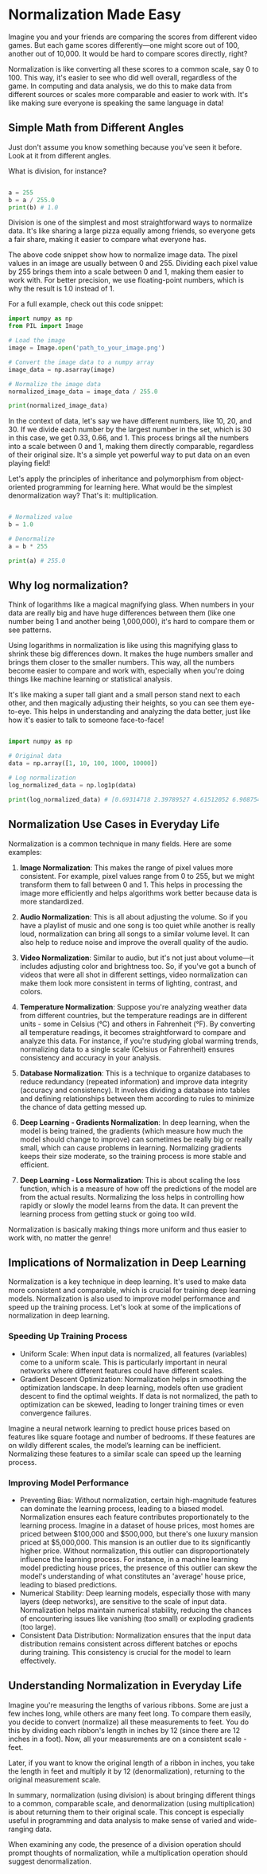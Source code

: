 # Normalization Made Easy

 Imagine you and your friends are comparing the scores from different video games. But each game scores differently—one might score out of 100, another out of 10,000. It would be hard to compare scores directly, right?

Normalization is like converting all these scores to a common scale, say 0 to 100. This way, it's easier to see who did well overall, regardless of the game. In computing and data analysis, we do this to make data from different sources or scales more comparable and easier to work with. It's like making sure everyone is speaking the same language in data! 

## Simple Math from Different Angles

Just don't assume you know something because you've seen it before. Look at it from different angles.

What is division, for instance?

```python

a = 255
b = a / 255.0
print(b) # 1.0

```

Division is one of the simplest and most straightforward ways to normalize data. It's like sharing a large pizza equally among friends, so everyone gets a fair share, making it easier to compare what everyone has.

The above code snippet show how to normalize image data. The pixel values in an image are usually between 0 and 255. Dividing each pixel value by 255 brings them into a scale between 0 and 1, making them easier to work with. For better precision, we use floating-point numbers, which is why the result is 1.0 instead of 1.

For a full example, check out this code snippet:

```python
import numpy as np
from PIL import Image

# Load the image
image = Image.open('path_to_your_image.png')

# Convert the image data to a numpy array
image_data = np.asarray(image)

# Normalize the image data
normalized_image_data = image_data / 255.0

print(normalized_image_data)
```

In the context of data, let's say we have different numbers, like 10, 20, and 30. If we divide each number by the largest number in the set, which is 30 in this case, we get 0.33, 0.66, and 1. This process brings all the numbers into a scale between 0 and 1, making them directly comparable, regardless of their original size. It's a simple yet powerful way to put data on an even playing field!

Let's apply the principles of inheritance and polymorphism from object-oriented programming for learning here. What would be the simplest denormalization way? That's it: multiplication.

```python

# Normalized value
b = 1.0

# Denormalize
a = b * 255

print(a) # 255.0
```

## Why log normalization?

Think of logarithms like a magical magnifying glass. When numbers in your data are really big and have huge differences between them (like one number being 1 and another being 1,000,000), it's hard to compare them or see patterns.

Using logarithms in normalization is like using this magnifying glass to shrink these big differences down. It makes the huge numbers smaller and brings them closer to the smaller numbers. This way, all the numbers become easier to compare and work with, especially when you're doing things like machine learning or statistical analysis.

It's like making a super tall giant and a small person stand next to each other, and then magically adjusting their heights, so you can see them eye-to-eye. This helps in understanding and analyzing the data better, just like how it's easier to talk to someone face-to-face! 

```python

import numpy as np

# Original data
data = np.array([1, 10, 100, 1000, 10000])

# Log normalization
log_normalized_data = np.log1p(data)

print(log_normalized_data) # [0.69314718 2.39789527 4.61512052 6.90875478 9.21044037]

```

## Normalization Use Cases in Everyday Life

Normalization is a common technique in many fields. Here are some examples:

1. **Image Normalization**: This makes the range of pixel values more consistent. For example, pixel values range from 0 to 255, but we might transform them to fall between 0 and 1. This helps in processing the image more efficiently and helps algorithms work better because data is more standardized.

2. **Audio Normalization**: This is all about adjusting the volume. So if you have a playlist of music and one song is too quiet while another is really loud, normalization can bring all songs to a similar volume level. It can also help to reduce noise and improve the overall quality of the audio.

3. **Video Normalization**: Similar to audio, but it's not just about volume—it includes adjusting color and brightness too. So, if you've got a bunch of videos that were all shot in different settings, video normalization can make them look more consistent in terms of lighting, contrast, and colors.

4. **Temperature Normalization**: Suppose you're analyzing weather data from different countries, but the temperature readings are in different units - some in Celsius (°C) and others in Fahrenheit (°F). By converting all temperature readings, it becomes straightforward to compare and analyze this data. For instance, if you're studying global warming trends, normalizing data to a single scale (Celsius or Fahrenheit) ensures consistency and accuracy in your analysis.

5. **Database Normalization**: This is a technique to organize databases to reduce redundancy (repeated information) and improve data integrity (accuracy and consistency). It involves dividing a database into tables and defining relationships between them according to rules to minimize the chance of data getting messed up.

6. **Deep Learning - Gradients Normalization**: In deep learning, when the model is being trained, the gradients (which measure how much the model should change to improve) can sometimes be really big or really small, which can cause problems in learning. Normalizing gradients keeps their size moderate, so the training process is more stable and efficient.

7. **Deep Learning - Loss Normalization**: This is about scaling the loss function, which is a measure of how off the predictions of the model are from the actual results. Normalizing the loss helps in controlling how rapidly or slowly the model learns from the data. It can prevent the learning process from getting stuck or going too wild.

Normalization is basically making things more uniform and thus easier to work with, no matter the genre!

## Implications of Normalization in Deep Learning

Normalization is a key technique in deep learning. It's used to make data more consistent and comparable, which is crucial for training deep learning models. Normalization is also used to improve model performance and speed up the training process. Let's look at some of the implications of normalization in deep learning.

### Speeding Up Training Process

- Uniform Scale: When input data is normalized, all features (variables) come to a uniform scale. This is particularly important in neural networks where different features could have different scales.
- Gradient Descent Optimization: Normalization helps in smoothing the optimization landscape. In deep learning, models often use gradient descent to find the optimal weights. If data is not normalized, the path to optimization can be skewed, leading to longer training times or even convergence failures.

Imagine a neural network learning to predict house prices based on features like square footage and number of bedrooms. If these features are on wildly different scales, the model’s learning can be inefficient. Normalizing these features to a similar scale can speed up the learning process.

### Improving Model Performance

- Preventing Bias: Without normalization, certain high-magnitude features can dominate the learning process, leading to a biased model. Normalization ensures each feature contributes proportionately to the learning process. Imagine in a dataset of house prices, most homes are priced between $100,000 and $500,000, but there's one luxury mansion priced at $5,000,000. This mansion is an outlier due to its significantly higher price. Without normalization, this outlier can disproportionately influence the learning process. For instance, in a machine learning model predicting house prices, the presence of this outlier can skew the model's understanding of what constitutes an 'average' house price, leading to biased predictions.
- Numerical Stability: Deep learning models, especially those with many layers (deep networks), are sensitive to the scale of input data. Normalization helps maintain numerical stability, reducing the chances of encountering issues like vanishing (too small) or exploding gradients (too large).
- Consistent Data Distribution: Normalization ensures that the input data distribution remains consistent across different batches or epochs during training. This consistency is crucial for the model to learn effectively.

## Understanding Normalization in Everyday Life

Imagine you're measuring the lengths of various ribbons. Some are just a few inches long, while others are many feet long. To compare them easily, you decide to convert (normalize) all these measurements to feet. You do this by dividing each ribbon's length in inches by 12 (since there are 12 inches in a foot). Now, all your measurements are on a consistent scale - feet.

Later, if you want to know the original length of a ribbon in inches, you take the length in feet and multiply it by 12 (denormalization), returning to the original measurement scale.

In summary, normalization (using division) is about bringing different things to a common, comparable scale, and denormalization (using multiplication) is about returning them to their original scale. This concept is especially useful in programming and data analysis to make sense of varied and wide-ranging data.

When examining any code, the presence of a division operation should prompt thoughts of normalization, while a multiplication operation should suggest denormalization.



